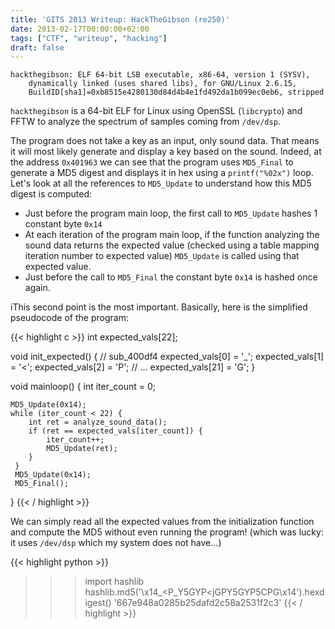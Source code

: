 ```yaml
---
title: 'GITS 2013 Writeup: HackTheGibson (re250)'
date: 2013-02-17T00:00:00+02:00
tags: ["CTF", "writeup", "hacking"]
draft: false
---
```


```
hackthegibson: ELF 64-bit LSB executable, x86-64, version 1 (SYSV),
    dynamically linked (uses shared libs), for GNU/Linux 2.6.15,
    BuildID[sha1]=0xb8515e4280130d84d4b4e1fd492da1b099ec0eb6, stripped
```

`hackthegibson` is a 64-bit ELF for Linux using OpenSSL (`libcrypto`) and FFTW
to analyze the spectrum of samples coming from `/dev/dsp`.

The program does not take a key as an input, only sound data. That means it
will most likely generate and display a key based on the sound. Indeed, at the
address `0x401963` we can see that the program uses `MD5_Final` to generate a
MD5 digest and displays it in hex using a `printf("%02x")` loop. Let's look at
all the references to `MD5_Update` to understand how this MD5 digest is
computed:

-   Just before the program main loop, the first call to `MD5_Update` hashes 1
    constant byte `0x14`
-   At each iteration of the program main loop, if the function analyzing the
    sound data returns the expected value (checked using a table mapping
    iteration number to expected value) `MD5_Update` is called using that
    expected value.
-   Just before the call to `MD5_Final` the constant byte `0x14` is hashed once
    again.

<!--more-->

iThis second point is the most important. Basically, here is the simplified
pseudocode of the program:

{{< highlight c >}}
int expected_vals[22];

void init_expected() { // sub_400df4
    expected_vals[0] = '_';
    expected_vals[1] = '<';
    expected_vals[2] = 'P';
    // ...
    expected_vals[21] = 'G';
}

void mainloop() {
    int iter_count = 0;

    MD5_Update(0x14);
    while (iter_count < 22) {
        int ret = analyze_sound_data();
        if (ret == expected_vals[iter_count]) {
            iter_count++;
            MD5_Update(ret);
        }
     }
     MD5_Update(0x14);
     MD5_Final();
}
{{< / highlight >}}

We can simply read all the expected values from the initialization function and
compute the MD5 without even running the program! (which was lucky: it
uses `/dev/dsp` which my system does not have...)

{{< highlight python >}}
>>> import hashlib
>>> hashlib.md5('\x14_<P_Y5GYP<jGPY5GYP5CPG\x14').hexdigest()
'667e948a0285b25dafd2c58a2531f2c3'
{{< / highlight >}}
